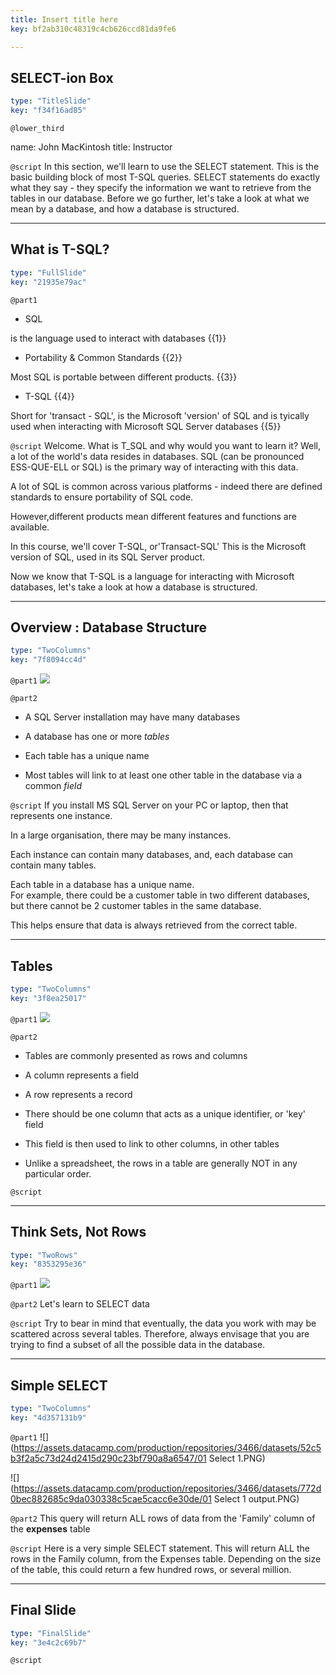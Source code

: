 ```yaml
---
title: Insert title here
key: bf2ab310c48319c4cb626ccd81da9fe6

---
```

## SELECT-ion Box

```yaml
type: "TitleSlide"
key: "f34f16ad85"
```

`@lower_third`

name: John MacKintosh
title: Instructor


`@script`
In this section, we'll learn to use the SELECT statement. 
This is the basic building block of most T-SQL queries.
SELECT statements do exactly what they say - they specify the information we want to retrieve from the tables in our database.
Before we go further, let's take a look at what we mean by a database, and how a database is structured.


---
## What is T-SQL?

```yaml
type: "FullSlide"
key: "21935e79ac"
```

`@part1`
- SQL

 is the language used to interact with databases  {{1}}

- Portability & Common Standards {{2}}

Most SQL is portable between different products.  {{3}}

- T-SQL  {{4}}
 
Short for 'transact - SQL', is the Microsoft 'version' of SQL and is  tyically used when interacting with Microsoft SQL Server databases  {{5}}


`@script`
Welcome. 
What is T_SQL and why would you want to learn it?
Well, a lot of the world's data resides in databases. 
SQL (can be pronounced ESS-QUE-ELL or SQL) is the primary way of interacting with this data. 

A lot of SQL is common across various platforms - indeed there are defined standards to ensure portability of SQL code. 

However,different products mean different features and functions are available.
 
In this course, we'll cover T-SQL, or'Transact-SQL' 
This is the Microsoft version of SQL, used in its SQL Server product.

Now we know that T-SQL is a language for interacting with Microsoft databases,  let's take a look at how a database is structured.


---
## Overview : Database Structure

```yaml
type: "TwoColumns"
key: "7f8094cc4d"
```

`@part1`
![](https://assets.datacamp.com/production/repositories/3466/datasets/5529b1afa3d94b2af37c088a6c1c796f82da8b09/database-schema-1895779_640.png)


`@part2`
- A SQL Server installation may have many databases

- A database has one or more _tables_

- Each table has a unique name

- Most tables will link to at least one other table in the database via a common _field_


`@script`
If you install MS SQL Server on your PC or laptop, then that represents one instance. 

In a large organisation, there may be many instances. 

Each instance can contain many databases, and, each database can contain many tables.
 
Each table in a database has a unique name.  
For example, there could be a customer table in two different databases, but there cannot be 2 customer tables in the same database.
 
This helps ensure that data is always retrieved from the correct table.


---
## Tables

```yaml
type: "TwoColumns"
key: "3f8ea25017"
```

`@part1`
![](https://assets.datacamp.com/production/repositories/3466/datasets/6a7185129b4f4630129e6c28e43b95b465795243/spreadsheet-147749_640.png)


`@part2`
- Tables are commonly presented as rows and columns

- A column represents a field

- A row represents a record

- There should be one column that acts as a unique identifier, or 'key' field

- This field is then used to link to other columns, in other tables

- Unlike a spreadsheet, the rows in a table are generally NOT in any particular order.


`@script`



---
## Think Sets, Not Rows

```yaml
type: "TwoRows"
key: "8353295e36"
```

`@part1`
![](https://assets.datacamp.com/production/repositories/3466/datasets/73c487f1801a9db8393081bc190cd834ad4140dc/venn-diagram-41218_640.png)


`@part2`
Let's learn to SELECT data


`@script`
Try to bear in mind that eventually, the data you work with may be scattered across several tables. Therefore, always envisage that you are trying to find a subset of all the possible data in the database.


---
## Simple SELECT

```yaml
type: "TwoColumns"
key: "4d357131b9"
```

`@part1`
![](https://assets.datacamp.com/production/repositories/3466/datasets/52c5b3f2a5c73d24d2415d290c23bf790a8a6547/01 Select 1.PNG)

![](https://assets.datacamp.com/production/repositories/3466/datasets/772d0bec882685c9da030338c5cae5cacc6e30de/01 Select 1 output.PNG)


`@part2`
This query will return ALL rows of data from the 'Family' column of the **expenses** table


`@script`
Here is a very simple SELECT statement. This will return ALL the rows in the Family column, from the Expenses table. Depending on the size of the table, this could return a few hundred rows, or several million.


---
## Final Slide

```yaml
type: "FinalSlide"
key: "3e4c2c69b7"
```

`@script`


